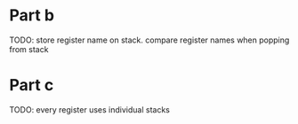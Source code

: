 # Part b

TODO: store register name on stack.
compare register names when popping from stack

# Part c

TODO: every register uses individual stacks
